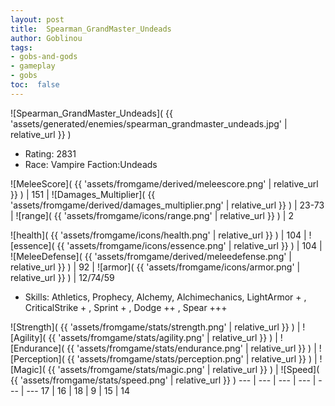 ```yaml
---
layout: post
title:  Spearman_GrandMaster_Undeads
author: Goblinou
tags:
- gobs-and-gods
- gameplay
- gobs
toc:  false
---
```


![Spearman_GrandMaster_Undeads]( {{ 'assets/generated/enemies/spearman_grandmaster_undeads.jpg' | relative_url }} )
- Rating: 2831
- Race: Vampire  Faction:Undeads

![MeleeScore]( {{ 'assets/fromgame/derived/meleescore.png' | relative_url }} ) | 151 | ![Damages_Multiplier]( {{ 'assets/fromgame/derived/damages_multiplier.png' | relative_url }} ) | 23-73 | ![range]( {{ 'assets/fromgame/icons/range.png' | relative_url }} ) | 2


![health]( {{ 'assets/fromgame/icons/health.png' | relative_url }} ) | 104 | ![essence]( {{ 'assets/fromgame/icons/essence.png' | relative_url }} ) | 104 | ![MeleeDefense]( {{ 'assets/fromgame/derived/meleedefense.png' | relative_url }} ) | 92 | ![armor]( {{ 'assets/fromgame/icons/armor.png' | relative_url }} ) | 12/74/59

* Skills: Athletics, Prophecy, Alchemy, Alchimechanics, LightArmor + , CriticalStrike + , Sprint + , Dodge ++ , Spear +++ 

![Strength]( {{ 'assets/fromgame/stats/strength.png' | relative_url }} ) | ![Agility]( {{ 'assets/fromgame/stats/agility.png' | relative_url }} ) | ![Endurance]( {{ 'assets/fromgame/stats/endurance.png' | relative_url }} ) | ![Perception]( {{ 'assets/fromgame/stats/perception.png' | relative_url }} ) | ![Magic]( {{ 'assets/fromgame/stats/magic.png' | relative_url }} ) | ![Speed]( {{ 'assets/fromgame/stats/speed.png' | relative_url }} )
--- | --- | --- | --- | --- | ---
17 | 16 | 18 | 9 | 15 | 14
